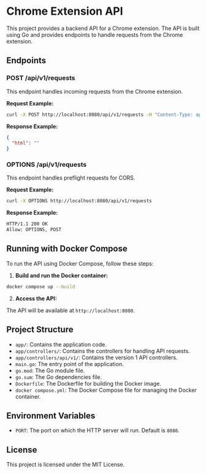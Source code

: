 # Chrome Extension API

This project provides a backend API for a Chrome extension. The API is built using Go and provides endpoints to handle requests from the Chrome extension.

## Endpoints

### POST /api/v1/requests

This endpoint handles incoming requests from the Chrome extension.

**Request Example:**

```sh
curl -X POST http://localhost:8080/api/v1/requests -H "Content-Type: application/json" -d '{"link": "https://google.com"}'
```

**Response Example:**

```json
{
  "html": ""
}
```

### OPTIONS /api/v1/requests

This endpoint handles preflight requests for CORS.

**Request Example:**

```sh
curl -X OPTIONS http://localhost:8080/api/v1/requests
```

**Response Example:**

```sh
HTTP/1.1 200 OK
Allow: OPTIONS, POST
```

## Running with Docker Compose

To run the API using Docker Compose, follow these steps:

1. **Build and run the Docker container:**

```sh
docker compose up --build
```

2. **Access the API:**

The API will be available at `http://localhost:8080`.

## Project Structure

- `app/`: Contains the application code.
- `app/controllers/`: Contains the controllers for handling API requests.
- `app/controllers/api/v1/`: Contains the version 1 API controllers.
- `main.go`: The entry point of the application.
- `go.mod`: The Go module file.
- `go.sum`: The Go dependencies file.
- `Dockerfile`: The Dockerfile for building the Docker image.
- `docker compose.yml`: The Docker Compose file for managing the Docker container.

## Environment Variables

- `PORT`: The port on which the HTTP server will run. Default is `8080`.

## License

This project is licensed under the MIT License.
